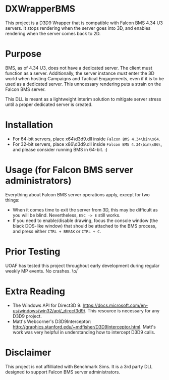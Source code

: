 # DXWrapperBMS
This project is a D3D9 Wrapper that is compatible with Falcon BMS 4.34 U3 servers. It stops rendering when the server goes into 3D, and enables rendering when the server comes back to 2D.

# Purpose

BMS, as of 4.34 U3, does not have a dedicated server. The client must function as a server. Additionally, the server instance *must* enter the 3D world when hosting Campaigns and Tactical Engagements, even if it is to be used as a dedicated server. This unncessary rendering puts a strain on the Falcon BMS server.

This DLL is meant as a lightweight interim solution to mitigate server stress until a proper dedicated server is created.

# Installation

- For 64-bit servers, place x64\d3d9.dll inside `Falcon BMS 4.34\bin\x64`.
- For 32-bit servers, place x86\d3d9.dll inside `Falcon BMS 4.34\bin\x86\`, and please consider running BMS in 64-bit. :)

# Usage (for Falcon BMS server administrators)

Everything about Falcon BMS server operations apply, except for two things:

- When it comes time to exit the server from 3D, this may be difficult as you will be blind. Nevertheless, `ESC -> E` still works.
- If you need to enable/disable drawing, focus the console window (the black DOS-like window) that should be attached to the BMS process, and press either `CTRL + BREAK` or `CTRL + C`.

# Prior Testing

UOAF has tested this project throughout early development during regular weekly MP events. No crashes. \o/

# Extra Reading

* The Windows API for Direct3D 9: https://docs.microsoft.com/en-us/windows/win32/api/_direct3d9/. This resource is necessary for any D3D9 project.
* Matt's Webcorner's D3D9Interceptor: http://graphics.stanford.edu/~mdfisher/D3D9Interceptor.html. Matt's work was very helpful in understanding how to intercept D3D9 calls.

# Disclaimer

This project is not affilliated with Benchmark Sims. It is a 3rd party DLL designed to support Falcon BMS server administrators.
